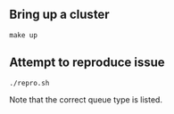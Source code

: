 ## Bring up a cluster

```
make up
```

## Attempt to reproduce issue

```
./repro.sh
```

Note that the correct queue type is listed.
